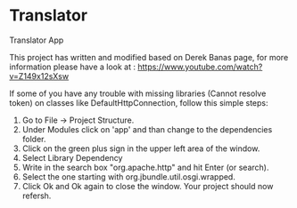 # Translator
Translator App


This project has written and modified based on Derek Banas page, for more information please have a look at : 
https://www.youtube.com/watch?v=Z149x12sXsw

If some of you have any trouble with missing libraries (Cannot resolve token) on classes like DefaultHttpConnection, follow this simple steps:
1. Go to File -> Project Structure.
2. Under Modules click on 'app' and than change to the dependencies folder.
3. Click on the green plus sign in the upper left area of the window.
4. Select Library Dependency
5. Write in the search box "org.apache.http" and hit Enter (or search).
6. Select the one starting with org.jbundle.util.osgi.wrapped.
7. Click Ok and Ok again to close the window. Your project should now refersh.


